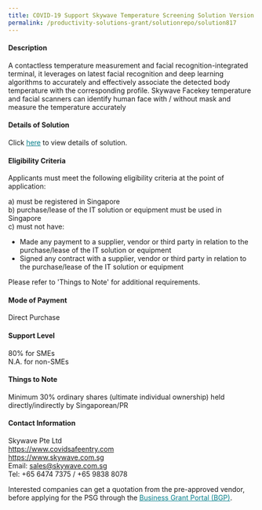```yaml
---
title: COVID-19 Support Skywave Temperature Screening Solution Version 1.0
permalink: /productivity-solutions-grant/solutionrepo/solution817
---
```


#### Description

A contactless temperature measurement and facial recognition-integrated terminal, it leverages on latest facial recognition and deep learning algorithms to accurately and effectively associate the detected body temperature with the corresponding profile. Skywave Facekey temperature and facial scanners can identify human face with / without mask and measure the temperature accurately

#### Details of Solution

Click <a href='https://govassist.gobusiness.gov.sg/images/psg/Desensitised%20Skywave%20Annex%203%20Class%20A%20License%20CR%20wef%2027%20Aug%202020.pdf' style='color:#037e8a'>here</a> to view details of solution.

#### Eligibility Criteria

Applicants must meet the following eligibility criteria at the point of application:

a) must be registered in Singapore <br>
b) purchase/lease of the IT solution or equipment must be used in Singapore <br>
c) must not have:
- Made any payment to a supplier, vendor or third party in relation to the purchase/lease of the IT solution or equipment
- Signed any contract with a supplier, vendor or third party in relation to the purchase/lease of the IT solution or equipment

Please refer to 'Things to Note' for additional requirements.

#### Mode of Payment
Direct Purchase

#### Support Level
80% for SMEs <br>
N.A. for non-SMEs

#### Things to Note
Minimum 30% ordinary shares (ultimate individual ownership) held directly/indirectly by Singaporean/PR

#### Contact Information
Skywave Pte Ltd<br>https://www.covidsafeentry.com<br>https://www.skywave.com.sg<br>Email: sales@skywave.com.sg<br>Tel: +65 6474 7375 / +65 9838 8078

Interested companies can get a quotation from the pre-approved vendor, before applying for the PSG through the <a target='_blank' style='color:#037e8a' href='https://www.businessgrants.gov.sg/'>Business Grant Portal (BGP)</a>.
